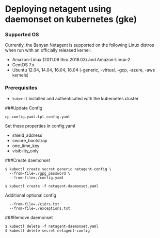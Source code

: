 # Deploying netagent using daemonset on kubernetes (gke)

### Supported OS
Currently, the Banyan Netagent is supported on the following Linux distros when run with an officially released kernel:

- Amazon-Linux (2011.09 thru 2018.03) and Amazon-Linux-2
- CentOS 7.x
- Ubuntu 12.04, 14.04, 16.04, 18.04 (-generic, -virtual, -gcp, -azure, -aws kernels)

### Prerequisites

- `kubectl` installed and authenticated with the kubernetes cluster 

###Update Config
```
cp config.yaml.tpl config.yaml
```
Set these properties in config.yaml
- shield_address
- secure_bootstrap
- one_time_key
- visibility_only

###Create daemonset
```
$ kubectl create secret generic netagent-config \
  --from-file=./gpg_password \
  --from-file=./config.yaml
   
$ kubectl create -f netagent-daemonset.yaml 
```

Additional optional config
```
  --from-file=./cidrs.txt
  --from-file=./exceptions.txt
```

###Remove daemonset
```
$ kubectl delete -f netagent-daemonset.yaml 
$ kubectl delete secret netagent-config
```